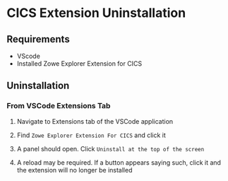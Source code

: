 # CICS Extension Uninstallation

## Requirements

- VScode
- Installed Zowe Explorer Extension for CICS

## Uninstallation

### From VSCode Extensions Tab

1. Navigate to Extensions tab of the VSCode application

2. Find `Zowe Explorer Extension For CICS` and click it

3. A panel should open. Click `Uninstall at the top of the screen`

4. A reload may be required. If a button appears saying such, click it and the extension will no longer be installed
